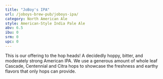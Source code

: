 ```yaml
---
title: "JoBoy's IPA"
url: /joboys-brew-pub/joboys-ipa/
category: North American Ale
style: American-Style India Pale Ale
abv: 6.5
ibu: 0
srm: 0
upc: 0
---
```

This is our offering to the hop heads! A decidedly hoppy, bitter, and moderately strong American IPA. We use a generous amount of whole leaf Cascade, Centennial and Citra hops to showcase the freshness and earthy flavors that only hops can provide.
